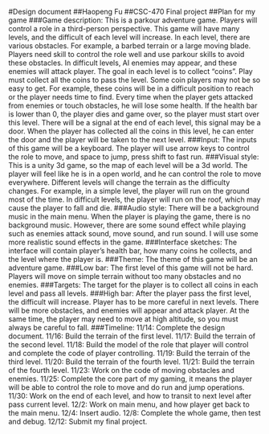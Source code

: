#Design document
##Haopeng Fu
##CSC-470 Final project
##Plan for my game
###Game description:
This is a parkour adventure game. Players will control a role in a third-person perspective. This game will have many levels, and the difficult of each level will increase. In each level, there are various obstacles. For example, a barbed terrain or a large moving blade. Players need skill to control the role well and use parkour skills to avoid these obstacles. In difficult levels, AI enemies may appear, and these enemies will attack player. The goal in each level is to collect “coins”. Play must collect all the coins to pass the level. Some coin players may not be so easy to get. For example, these coins will be in a difficult position to reach or the player needs time to find. Every time when the player gets attacked from enemies or touch obstacles, he will lose some health. If the health bar is lower than 0, the player dies and game over, so the player must start over this level. There will be a signal at the end of each level, this signal may be a door. When the player has collected all the coins in this level, he can enter the door and the player will be taken to the next level. 
###Input:
The inputs of this game will be a keyboard. The player will use arrow keys to control the role to move, and space to jump, press shift to fast run. 
###Visual style:
This is a unity 3d game, so the map of each level will be a 3d world. The player will feel like he is in a open world, and he can control the role to move everywhere. Different levels will change the terrain as the difficulty changes. For example, in a simple level, the player will run on the ground most of the time. In difficult levels, the player will run on the roof, which may cause the player to fall and die. 
###Audio style:
There will be a background music in the main menu. When the player is playing the game, there is no background music. However, there are some sound effect while playing such as enemies attack sound, move sound, and run sound. I will use some more realistic sound effects in the game.
###Interface sketches:
The interface will contain player’s health bar, how many coins he collects, and the level where the player is.
###Theme:
The theme of this game will be an adventure game.
###Low bar:
The first level of this game will not be hard. Players will move on simple terrain without too many obstacles and no enemies.
###Targets:
The target for the player is to collect all coins in each level and pass all levels.
###High bar:
After the player pass the first level, the difficult will increase. Player has to be more careful in next levels. There will be more obstacles, and enemies will appear and attack player. At the same time, the player may need to move at high altitude, so you must always be careful to fall. 
###Timeline:
11/14: Complete the design document.
11/16: Build the terrain of the first level.
11/17: Build the terrain of the second level.
11/18: Build the model of the role that player will control and complete the code of player controlling.
11/19: Build the terrain of the third level.
11/20: Build the terrain of the fourth level.
11/21: Build the terrain of the fourth level.
11/23: Work on the code of moving obstacles and enemies.
11/25: Complete the core part of my gaming, it means the player will be able to control the role to move and do run and jump operations.
11/30: Work on the end of each level, and how to transit to next level after pass current level.
12/2: Work on main menu, and how player get back to the main menu.
12/4: Insert audio.
12/8: Complete the whole game, then test and debug.
12/12: Submit my final project.
